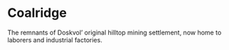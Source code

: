 # Coalridge

The remnants of Doskvol’ original hilltop mining settlement, now home to laborers and industrial factories.
